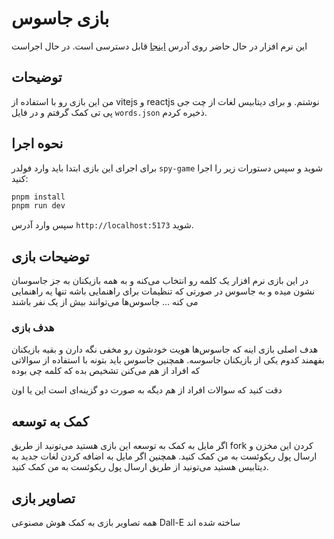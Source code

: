 # بازی جاسوس

این نرم افزار در حال حاضر روی آدرس [اینجا](https://spygame.darkube.app) قابل دسترسی است.
در حال اجراست

## توضیحات

من این بازی رو با استفاده از vitejs و reactjs نوشتم. و برای دیتابیس لغات از چت جی پی تی کمک گرفتم و در فایل `words.json` ذخیره کردم.

## نحوه اجرا

برای اجرای این بازی ابتدا باید وارد فولدر `spy-game` شوید و سپس دستورات زیر را اجرا کنید:

```bash
pnpm install
pnpm run dev
```

سپس وارد آدرس `http://localhost:5173` شوید.

## توضیحات بازی

در این بازی نرم افزار یک کلمه رو انتخاب می‌کنه و به همه بازیکنان به جز جاسوسان نشون میده و به جاسوس در صورتی که تنظیمات برای راهنمایی باشه تنها یه راهنمایی می کنه ... جاسوس‌ها می‌توانند بیش از یک نفر باشند

### هدف بازی

هدف اصلی بازی اینه که جاسوس‌ها هویت خودشون رو مخفی نگه دارن و بقیه بازیکنان بفهمند کدوم یکی از بازیکنان جاسوسه. همچنین جاسوس باید بتونه با استفاده از سوالاتی که افراد از هم می‌کنن تشخیص بده که کلمه چی بوده

دقت کنید که سوالات افراد از هم دیگه به صورت دو گزینه‌ای است این یا اون

## کمک به توسعه

اگر مایل به کمک به توسعه این بازی هستید می‌تونید از طریق fork کردن این مخزن و ارسال پول ریکوئست به من کمک کنید. همچنین اگر مایل به اضافه کردن لغات جدید به دیتابیس هستید می‌تونید از طریق ارسال پول ریکوئست به من کمک کنید.

## تصاویر بازی

همه تصاویر بازی به کمک هوش مصنوعی Dall-E ساخته شده اند
